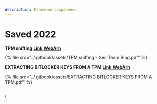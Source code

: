 ```yaml
---
description: Полезные сохраненки
---
```


# Saved 2022

**TPM sniffing** [**Link** ](https://blog.scrt.ch/2021/11/15/tpm-sniffing/)****[**WebArh**](https://web.archive.org/web/20220102023647/https://blog.scrt.ch/2021/11/15/tpm-sniffing/)****

{% file src="../.gitbook/assets/TPM sniffing – Sec Team Blog.pdf" %}

**EXTRACTING BITLOCKER KEYS FROM A TPM** [**Link** ](https://pulsesecurity.co.nz/articles/TPM-sniffing)****[**WebArh**](https://web.archive.org/web/20220206231309/https://pulsesecurity.co.nz/articles/TPM-sniffing)****

{% file src="../.gitbook/assets/EXTRACTING BITLOCKER KEYS FROM A TPM.pdf" %}

\
\
